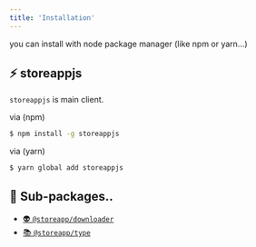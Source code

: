 ```yaml
---
title: 'Installation'
---
```


you can install with node package manager (like npm or yarn...)

## ⚡ storeappjs

`storeappjs` is main client.

via (npm)

```bash
$ npm install -g storeappjs
```

via (yarn)

```bash
$ yarn global add storeappjs
```

## 🎨 Sub-packages..

- [👽 `@storeapp/downloader`](../packages/downloader)
- [📚 `@storeapp/type`](../packages/types)
